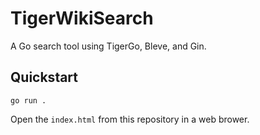 # TigerWikiSearch

A Go search tool using TigerGo, Bleve, and Gin. 

## Quickstart

```
go run .
```

Open the `index.html` from this repository in a web brower.
